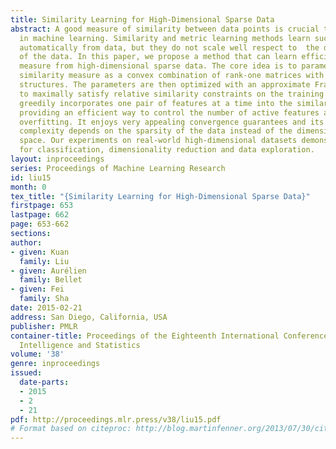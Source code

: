 ```yaml
---
title: Similarity Learning for High-Dimensional Sparse Data
abstract: A good measure of similarity between data points is crucial to many tasks
  in machine learning. Similarity and metric learning methods learn such measures
  automatically from data, but they do not scale well respect to  the dimensionality
  of the data. In this paper, we propose a method that can learn efficiently similarity
  measure from high-dimensional sparse data. The core idea is to parameterize the
  similarity measure as a convex combination of rank-one matrices with specific sparsity
  structures. The parameters are then optimized with an approximate Frank-Wolfe procedure
  to maximally satisfy relative similarity constraints on the training data. Our algorithm
  greedily incorporates one pair of features at a time into the similarity measure,
  providing an efficient way to control the number of active features and thus reduce
  overfitting. It enjoys very appealing convergence guarantees and its time and memory
  complexity depends on the sparsity of the data instead of the dimension of the feature
  space. Our experiments on real-world high-dimensional datasets demonstrate its potential
  for classification, dimensionality reduction and data exploration.
layout: inproceedings
series: Proceedings of Machine Learning Research
id: liu15
month: 0
tex_title: "{Similarity Learning for High-Dimensional Sparse Data}"
firstpage: 653
lastpage: 662
page: 653-662
sections: 
author:
- given: Kuan
  family: Liu
- given: Aurélien
  family: Bellet
- given: Fei
  family: Sha
date: 2015-02-21
address: San Diego, California, USA
publisher: PMLR
container-title: Proceedings of the Eighteenth International Conference on Artificial
  Intelligence and Statistics
volume: '38'
genre: inproceedings
issued:
  date-parts:
  - 2015
  - 2
  - 21
pdf: http://proceedings.mlr.press/v38/liu15.pdf
# Format based on citeproc: http://blog.martinfenner.org/2013/07/30/citeproc-yaml-for-bibliographies/
---
```

